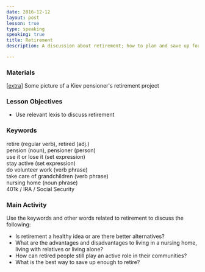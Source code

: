 ```yaml
---
date: 2016-12-12
layout: post
lesson: true
type: speaking
speaking: true
title: Retirement 
description: A discussion about retirement; how to plan and save up for it, how can you keep busy when you finally stop working

--- 
```


### Materials 

[<a href="https://www.theguardian.com/world/2016/dec/05/kiev-apartment-resident-vladimir-chaika-scruffy-stairwell-gilded-palace" target="_blank">extra</a>] Some picture of a Kiev pensioner's retirement project  

### Lesson Objectives 

- Use relevant lexis to discuss retirement 

### Keywords 

retire (regular verb), retired (adj.)    
pension (noun), pensioner (person)  
use it or lose it (set expression)  
stay active (set expression)  
do volunteer work (verb phrase)  
take care of grandchildren (verb phrase)  
nursing home (noun phrase)  
401k / IRA / Social Security 

### Main Activity 

Use the keywords and other words related to retirement to discuss the following: 

- Is retirement a healthy idea or are there better alternatives? 
- What are the advantages and disadvantages to living in a nursing home, living with relatives or living alone? 
- How can retired people still play an active role in their communities? 
- What is the best way to save up enough to retire? 
